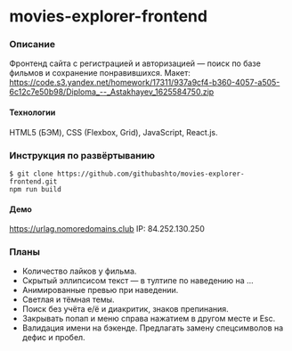 # movies-explorer-frontend

### Описание
Фронтенд сайта с регистрацией и авторизацией — поиск по базе фильмов и сохранение понравившихся.
Макет: https://code.s3.yandex.net/homework/17311/937a9cf4-b360-4057-a505-6c12c7e50b98/Diploma_--_Astakhayev_1625584750.zip

#### Технологии
HTML5 (БЭМ), CSS (Flexbox, Grid), JavaScript, React.js.

### Инструкция по развёртыванию 
    $ git clone https://github.com/githubashto/movies-explorer-frontend.git
    npm run build
    
#### Демо
https://urlag.nomoredomains.club
IP: 84.252.130.250

### Планы
* Количество лайков у фильма.
* Скрытый эллипсисом текст — в тултипе по наведению на …
* Анимированные превью при наведении.
* Светлая и тёмная темы.
* Поиск без учёта е/ё и диакритик, знаков препинания.
* Закрывать попап и меню справа нажатием в другом месте и Esc.
* Валидация имени на бэкенде. Предлагать замену спецсимволов на дефис и пробел.
